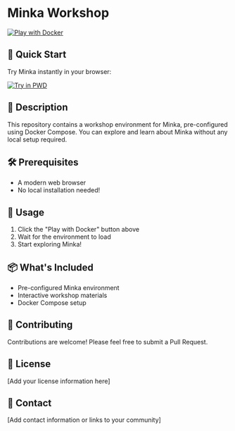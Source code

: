# Minka Workshop

[![Play with Docker](https://raw.githubusercontent.com/play-with-docker/stacks/master/assets/images/button.png)](https://labs.play-with-docker.com/?stack=https://raw.githubusercontent.com/pcastellanos-minka/workshop/refs/heads/master/dockercompose-cloud.yaml)

## 🚀 Quick Start

Try Minka instantly in your browser:

[![Try in PWD](https://raw.githubusercontent.com/play-with-docker/stacks/master/assets/images/button.png)](https://labs.play-with-docker.com/?stack=https://raw.githubusercontent.com/pcastellanos-minka/workshop/refs/heads/master/dockercompose-cloud.yaml)

## 📝 Description

This repository contains a workshop environment for Minka, pre-configured using Docker Compose. You can explore and learn about Minka without any local setup required.

## 🛠️ Prerequisites

- A modern web browser
- No local installation needed!

## 🔧 Usage

1. Click the "Play with Docker" button above
2. Wait for the environment to load
3. Start exploring Minka!

## 📦 What's Included

- Pre-configured Minka environment
- Interactive workshop materials
- Docker Compose setup

## 🤝 Contributing

Contributions are welcome! Please feel free to submit a Pull Request.

## 📄 License

[Add your license information here]

## 📮 Contact

[Add contact information or links to your community]
